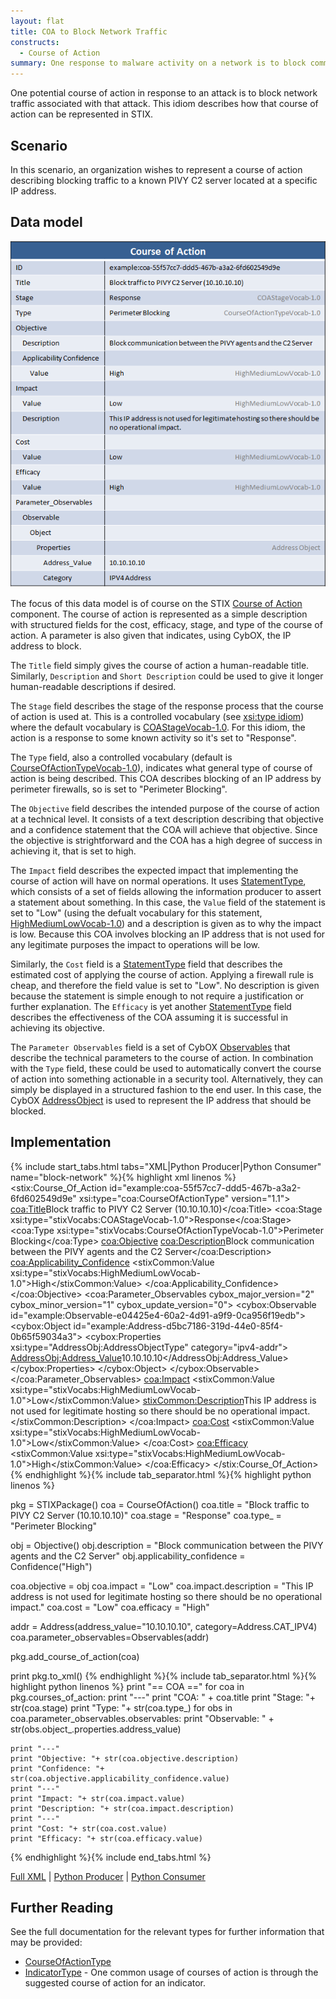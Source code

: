 ```yaml
---
layout: flat
title: COA to Block Network Traffic
constructs:
  - Course of Action
summary: One response to malware activity on a network is to block command and control server traffic at an external firewall. This idiom describes a course of action to implement such a block.
---
```


One potential course of action in response to an attack is to block network traffic associated with that attack. This idiom describes how that course of action can be represented in STIX.

## Scenario

In this scenario, an organization wishes to represent a course of action describing blocking traffic to a known PIVY C2 server located at a specific IP address.

## Data model

<img src="diagram.png" alt="Blocking Network Traffic" class="aside-text" />

The focus of this data model is of course on the STIX [Course of Action](/data-model/{{site.current_version}}/coa/CourseOfActionType) component. The course of action is represented as a simple description with structured fields for the cost, efficacy, stage, and type of the course of action. A parameter is also given that indicates, using CybOX, the IP address to block.

The `Title` field simply gives the course of action a human-readable title. Similarly, `Description` and `Short Description` could be used to give it longer human-readable descriptions if desired.

The `Stage` field describes the stage of the response process that the course of action is used at. This is a controlled vocabulary (see [xsi:type idiom](/docs/concepts/xsi-type)) where the default vocabulary is [COAStageVocab-1.0](/data-model/{{site.current_version}}/stixVocabs/COAStageVocab-1.0). For this idiom, the action is a response to some known activity so it's set to "Response".

The `Type` field, also a controlled vocabulary (default is [CourseOfActionTypeVocab-1.0](/data-model/{{site.current_version}}/stixVocabs/CourseOfActionTypeVocab-1.0)), indicates what general type of course of action is being described. This COA describes blocking of an IP address by perimeter firewalls, so is set to "Perimeter Blocking".

The `Objective` field describes the intended purpose of the course of action at a technical level. It consists of a text description describing that objective and a confidence statement that the COA will achieve that objective. Since the objective is strightforward and the COA has a high degree of success in achieving it, that is set to high.

The `Impact` field describes the expected impact that implementing the course of action will have on normal operations. It uses [StatementType](/data-model/{{site.current_version}}/stixCommon/StatementType), which consists of a set of fields allowing the information producer to assert a statement about something. In this case, the `Value` field of the statement is set to "Low" (using the defualt vocabulary for this statement, [HighMediumLowVocab-1.0](/data-model/{{site.current_version}}/stixVocabs/HighMediumLowVocab-1.0)) and a description is given as to why the impact is low. Because this COA involves blocking an IP address that is not used for any legitimate purposes the impact to operations will be low.

Similarly, the `Cost` field is a [StatementType](/data-model/{{site.current_version}}/stixCommon/StatementType) field that describes the estimated cost of applying the course of action. Applying a firewall rule is cheap, and therefore the field value is set to "Low". No description is given because the statement is simple enough to not require a justification or further explanation. The `Efficacy` is yet another [StatementType](/data-model/{{site.current_version}}/stixCommon/StatementType) field describes the effectiveness of the COA assuming it is successful in achieving its objective.

The `Parameter Observables` field is a set of CybOX [Observables](/data-model/{{site.current_version}}/cybox/ObservablesType) that describe the technical parameters to the course of action. In combination with the `Type` field, these could be used to automatically convert the course of action into something actionable in a security tool. Alternatively, they can simply be displayed in a structured fashion to the end user. In this case, the CybOX [AddressObject](/data-model/{{site.current_version}}/AddressObj/AddressObjectType/) is used to represent the IP address that should be blocked.

## Implementation

{% include start_tabs.html tabs="XML|Python Producer|Python Consumer" name="block-network" %}{% highlight xml linenos %}
<stix:Course_Of_Action id="example:coa-55f57cc7-ddd5-467b-a3a2-6fd602549d9e" xsi:type="coa:CourseOfActionType" version="1.1">
    <coa:Title>Block traffic to PIVY C2 Server (10.10.10.10)</coa:Title>
    <coa:Stage xsi:type="stixVocabs:COAStageVocab-1.0">Response</coa:Stage>
    <coa:Type xsi:type="stixVocabs:CourseOfActionTypeVocab-1.0">Perimeter Blocking</coa:Type>
    <coa:Objective>
        <coa:Description>Block communication between the PIVY agents and the C2 Server</coa:Description>
        <coa:Applicability_Confidence>
            <stixCommon:Value xsi:type="stixVocabs:HighMediumLowVocab-1.0">High</stixCommon:Value>
        </coa:Applicability_Confidence>
    </coa:Objective>
    <coa:Parameter_Observables cybox_major_version="2" cybox_minor_version="1" cybox_update_version="0">
        <cybox:Observable id="example:Observable-e04425e4-60a2-4d91-a9f9-0ca956f19edb">
            <cybox:Object id="example:Address-d5bc7186-319d-44e0-85f4-0b65f59034a3">
                <cybox:Properties xsi:type="AddressObj:AddressObjectType" category="ipv4-addr">
                    <AddressObj:Address_Value>10.10.10.10</AddressObj:Address_Value>
                </cybox:Properties>
            </cybox:Object>
        </cybox:Observable>
    </coa:Parameter_Observables>
    <coa:Impact>
        <stixCommon:Value xsi:type="stixVocabs:HighMediumLowVocab-1.0">Low</stixCommon:Value>
        <stixCommon:Description>This IP address is not used for legitimate hosting so there should be no operational impact.</stixCommon:Description>
    </coa:Impact>
    <coa:Cost>
        <stixCommon:Value xsi:type="stixVocabs:HighMediumLowVocab-1.0">Low</stixCommon:Value>
    </coa:Cost>
    <coa:Efficacy>
        <stixCommon:Value xsi:type="stixVocabs:HighMediumLowVocab-1.0">High</stixCommon:Value>
    </coa:Efficacy>
</stix:Course_Of_Action>
{% endhighlight %}{% include tab_separator.html %}{% highlight python linenos %}

pkg = STIXPackage()
coa = CourseOfAction()
coa.title = "Block traffic to PIVY C2 Server (10.10.10.10)"
coa.stage = "Response"
coa.type_ = "Perimeter Blocking"

obj = Objective()
obj.description = "Block communication between the PIVY agents and the C2 Server"
obj.applicability_confidence = Confidence("High")

coa.objective = obj
coa.impact = "Low"
coa.impact.description = "This IP address is not used for legitimate hosting so there should be no operational impact."
coa.cost = "Low"
coa.efficacy = "High"

addr = Address(address_value="10.10.10.10", category=Address.CAT_IPV4)
coa.parameter_observables=Observables(addr)

pkg.add_course_of_action(coa)

print pkg.to_xml()
{% endhighlight %}{% include tab_separator.html %}{% highlight python linenos %}
print "== COA =="
for coa in pkg.courses_of_action:
    print "---"
    print "COA: " + coa.title
    print "Stage: "+ str(coa.stage)
    print "Type: "+ str(coa.type_)
    for obs in coa.parameter_observables.observables:
        print "Observable: " + str(obs.object_.properties.address_value)
    
    print "---"
    print "Objective: "+ str(coa.objective.description)
    print "Confidence: "+ str(coa.objective.applicability_confidence.value)
    print "---"
    print "Impact: "+ str(coa.impact.value)
    print "Description: "+ str(coa.impact.description)
    print "---"
    print "Cost: "+ str(coa.cost.value)
    print "Efficacy: "+ str(coa.efficacy.value)

{% endhighlight %}{% include end_tabs.html %}
        
[Full XML](block-network-traffic.xml) | [Python Producer](block-network-traffic_producer.py) | [Python Consumer](block-network-traffic_consumer.py)

## Further Reading

See the full documentation for the relevant types for further information that may be provided:

* [CourseOfActionType](/data-model/{{site.current_version}}/coa/CourseOfActionType)
* [IndicatorType](/data-model/{{site.current_version}}/indicator/IndicatorType) - One common usage of courses of action is through the suggested course of action for an indicator.
